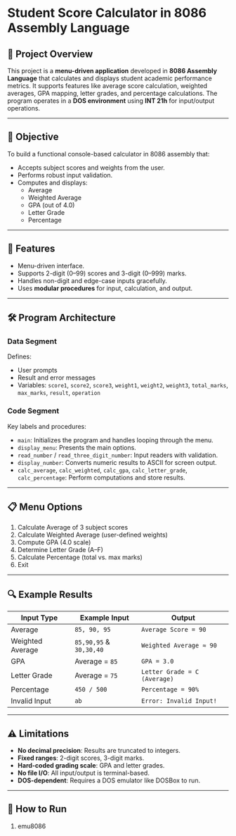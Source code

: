 # Student Score Calculator in 8086 Assembly Language

## 📘 Project Overview

This project is a **menu-driven application** developed in **8086 Assembly Language** that calculates and displays student academic performance metrics. It supports features like average score calculation, weighted averages, GPA mapping, letter grades, and percentage calculations. The program operates in a **DOS environment** using **INT 21h** for input/output operations.

---

## 🎯 Objective

To build a functional console-based calculator in 8086 assembly that:

- Accepts subject scores and weights from the user.
- Performs robust input validation.
- Computes and displays:
  - Average
  - Weighted Average
  - GPA (out of 4.0)
  - Letter Grade
  - Percentage

---

## 🧠 Features

- Menu-driven interface.
- Supports 2-digit (0–99) scores and 3-digit (0–999) marks.
- Handles non-digit and edge-case inputs gracefully.
- Uses **modular procedures** for input, calculation, and output.

---

## 🛠️ Program Architecture

### Data Segment

Defines:
- User prompts
- Result and error messages
- Variables: `score1`, `score2`, `score3`, `weight1`, `weight2`, `weight3`, `total_marks`, `max_marks`, `result`, `operation`

### Code Segment

Key labels and procedures:
- `main`: Initializes the program and handles looping through the menu.
- `display_menu`: Presents the main options.
- `read_number` / `read_three_digit_number`: Input readers with validation.
- `display_number`: Converts numeric results to ASCII for screen output.
- `calc_average`, `calc_weighted`, `calc_gpa`, `calc_letter_grade`, `calc_percentage`: Perform computations and store results.

---

## 📋 Menu Options

1. Calculate Average of 3 subject scores  
2. Calculate Weighted Average (user-defined weights)  
3. Compute GPA (4.0 scale)  
4. Determine Letter Grade (A–F)  
5. Calculate Percentage (total vs. max marks)  
6. Exit  

---

## 🔍 Example Results

| Input Type         | Example Input             | Output                      |
|--------------------|---------------------------|-----------------------------|
| Average            | `85, 90, 95`              | `Average Score = 90`        |
| Weighted Average   | `85,90,95` & `30,30,40`   | `Weighted Average ≈ 90`     |
| GPA                | Average = `85`            | `GPA = 3.0`                 |
| Letter Grade       | Average = `75`            | `Letter Grade = C (Average)`|
| Percentage         | `450 / 500`               | `Percentage = 90%`          |
| Invalid Input      | `ab`                      | `Error: Invalid Input!`     |

---

## ⚠️ Limitations

- **No decimal precision**: Results are truncated to integers.
- **Fixed ranges**: 2-digit scores, 3-digit marks.
- **Hard-coded grading scale**: GPA and letter grades.
- **No file I/O**: All input/output is terminal-based.
- **DOS-dependent**: Requires a DOS emulator like DOSBox to run.

---

## 🚀 How to Run

1. emu8086
